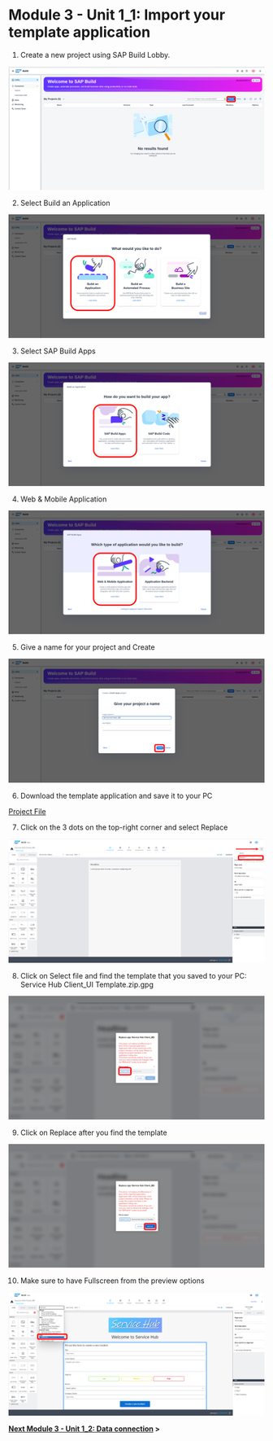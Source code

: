 # Module 3 - Unit 1_1: Import your template application 

1. Create a new project using SAP Build Lobby.

![](../screenshots/Picture1.png)

2. Select Build an Application

![](../screenshots/Picture2.png)

3. Select SAP Build Apps

![](../screenshots/Picture3.png)

4. Web & Mobile Application

![](../screenshots/Picture4.png)

5. Give a name for your project and Create

![](../screenshots/Picture5.png)


6.  Download the template application and save it to your PC

  [Project File](./Service%20Hub%20Client_UI%20Template.zip.gpg)

7. Click on the 3 dots on the top-right corner and select Replace

![](../screenshots/Picture6.png)

8. Click on Select file and find the template that you saved to your PC: Service Hub Client_UI Template.zip.gpg

![](../screenshots/Picture7.png)

9. Click on Replace after you find the template

![](../screenshots/Picture8.png)

10. Make sure to have Fullscreen from the preview options 

![](../screenshots/Picture9.png)


**[Next Module 3 - Unit 1_2: Data connection](../2_Data%20connection/Readme.md) >**
